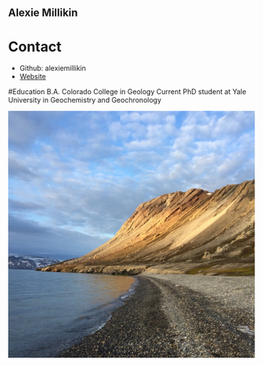 ## Alexie Millikin

# Contact 
* Github: alexiemillikin
* [Website](https://people.earth.yale.edu/profile/alexie-millikin/about)

  
#Education
B.A. Colorado College in Geology
Current PhD student at Yale University in Geochemistry and Geochronology

![Geerbukta](img/IMG_2763.jpg)
